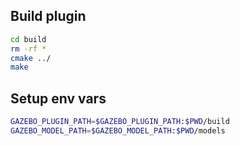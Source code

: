 ## Build plugin

```bash
cd build
rm -rf *
cmake ../
make
```

## Setup env vars
```bash
GAZEBO_PLUGIN_PATH=$GAZEBO_PLUGIN_PATH:$PWD/build
GAZEBO_MODEL_PATH=$GAZEBO_MODEL_PATH:$PWD/models
```
